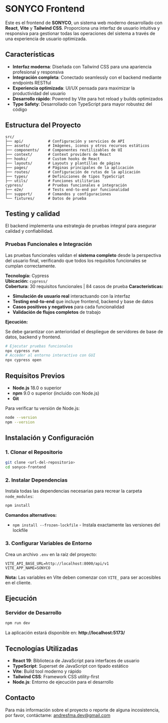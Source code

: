 # SONYCO Frontend

Este es el frontend de **SONYCO**, un sistema web moderno desarrollado con **React**, **Vite** y **Tailwind CSS**. Proporciona una interfaz de usuario intuitiva y responsiva para gestionar todas las operaciones del sistema a través de una experiencia de usuario optimizada.

## Características

- **Interfaz moderna**: Diseñada con Tailwind CSS para una apariencia profesional y responsiva
- **Integración completa**: Conectado seamlessly con el backend mediante endpoints RESTful
- **Experiencia optimizada**: UI/UX pensada para maximizar la productividad del usuario
- **Desarrollo rápido**: Powered by Vite para hot reload y builds optimizados
- **Type Safety**: Desarrollado con TypeScript para mayor robustez del código

## Estructura del Proyecto

```
src/
├── api/           # Configuración y servicios de API
├── assets/        # Imágenes, íconos y otros recursos estáticos
├── components/    # Componentes reutilizables de UI
├── context/       # Context providers de React
├── hooks/         # Custom hooks de React
├── layouts/       # Layouts y plantillas de página
├── pages/         # Páginas principales de la aplicación
├── routes/        # Configuración de rutas de la aplicación
├── types/         # Definiciones de tipos TypeScript
├── utils/         # Funciones utilitarias
cypress/           # Pruebas funcionales e integración
├── e2e/           # Tests end-to-end por funcionalidad
├── support/       # Comandos y configuraciones
└── fixtures/      # Datos de prueba
```

## Testing y calidad

El backend implementa una estrategia de pruebas integral para asegurar calidad y confiabilidad.

### Pruebas Funcionales e Integración

Las pruebas funcionales validan el **sistema completo** desde la perspectiva del usuario final, verificando que todos los requisitos funcionales se cumplan correctamente.

**Tecnología:** Cypress  
**Ubicación:** `cypress/`  
**Cobertura:** 30 requisitos funcionales | 84 casos de prueba
**Características:**
- **Simulación de usuario real** interactuando con la interfaz
- **Testing end-to-end** que incluye frontend, backend y base de datos
- **Casos positivos y negativos** para cada funcionalidad
- **Validación de flujos completos** de trabajo

**Ejecución:**

Se debe garantizar con anterioridad el despliegue de servidores de base de datos, backend y frontend.

```bash
# Ejecutar pruebas funcionales
npx cypress run
# Acceder al entorno interactivo con GUI
npx cypress open
```

## Requisitos Previos

- **Node.js** 18.0 o superior
- **npm** 9.0 o superior (incluido con Node.js)
- **Git**

Para verificar tu versión de Node.js:
```bash
node --version
npm --version
```

## Instalación y Configuración

### 1. Clonar el Repositorio

```bash
git clone <url-del-repositorio>
cd sonyco-frontend
```

### 2. Instalar Dependencias

Instala todas las dependencias necesarias para recrear la carpeta `node_modules`:

```bash
npm install
```

**Comandos alternativos:**
- `npm install --frozen-lockfile` - Instala exactamente las versiones del lockfile

### 3. Configurar Variables de Entorno

Crea un archivo `.env` en la raíz del proyecto:

```env
VITE_API_BASE_URL=http://localhost:8000/api/v1
VITE_APP_NAME=SONYCO
```

**Nota:** Las variables en Vite deben comenzar con `VITE_` para ser accesibles en el cliente.

## Ejecución

### Servidor de Desarrollo

```bash
npm run dev
```

La aplicación estará disponible en: **http://localhost:5173/**

## Tecnologías Utilizadas

- **React 19**: Biblioteca de JavaScript para interfaces de usuario
- **TypeScript**: Superset de JavaScript con tipado estático
- **Vite**: Build tool moderno y rápido
- **Tailwind CSS**: Framework CSS utility-first
- **Node.js**: Entorno de ejecución para el desarrollo

## Contacto

Para más información sobre el proyecto o reporte de alguna incosistencia, por favor, contáctame: andresfma.dev@gmail.com